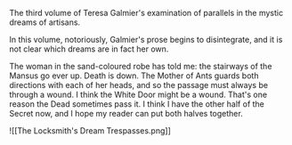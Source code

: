 The third volume of Teresa Galmier's examination of parallels in the mystic dreams of artisans.

In this volume, notoriously, Galmier's prose begins to disintegrate, and it is not clear which dreams are in fact her own.

The woman in the sand-coloured robe has told me: the stairways of the Mansus go ever up. Death is down. The Mother of Ants guards both directions with each of her heads, and so the passage must always be through a wound. I think the White Door might be a wound. That's one reason the Dead sometimes pass it. I think I have the other half of the Secret now, and I hope my reader can put both halves together.

![[The Locksmith's Dream Trespasses.png]]